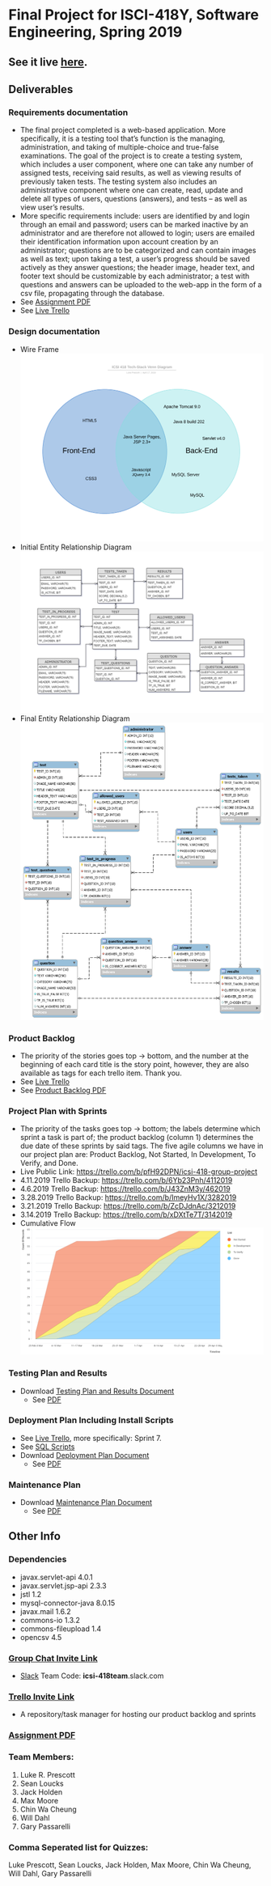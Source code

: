 # Final Project for ISCI-418Y, Software Engineering, Spring 2019

## See it live [here](http://quiz-app.us-east-1.elasticbeanstalk.com/).

## Deliverables
### Requirements documentation
* The final project completed is a web-based application. More specifically, it is a testing tool that’s function is the managing, administration, and taking of multiple-choice and true-false examinations. The goal of the project is to create a testing system, which includes a user component, where one can take any number of assigned tests, receiving said results, as well as viewing results of previously taken tests. The testing system also includes an administrative component where one can create, read, update and delete all types of users, questions (answers), and tests – as well as view user’s results.
* More specific requirements include: users are identified by and login through an email and password; users can be marked inactive by an administrator and are therefore not allowed to login; users are emailed their identification information upon account creation by an administrator; questions are to be categorized and can contain images as well as text; upon taking a test, a user’s progress should be saved actively as they answer questions; the header image, header text, and footer text should be customizable by each administrator; a test with questions and answers can be uploaded to the web-app in the form of a csv file, propagating through the database.
* See [Assignment PDF](https://github.com/lprescott/ICSI418-Group-Project/blob/master/project-logistics/Final%20Project%20for%20CSI%20418%20Spring%202019.pdf)
* See [Live Trello](https://trello.com/b/pfH92DPN/icsi-418-group-project)

### Design documentation
* Wire Frame ![Wire Frame](https://github.com/lprescott/ICSI418-Group-Project/blob/master/project-logistics/wire-frame.png)
* Initial Entity Relationship Diagram ![Initial Entity Relationship Diagram](https://github.com/lprescott/ICSI418-Group-Project/blob/master/project-logistics/er-diagram.png)
* Final Entity Relationship Diagram ![Final Entity Relationship Diagram](https://github.com/lprescott/ICSI418-Group-Project/blob/master/project-logistics/MySQL-er-diagram.png)

### Product Backlog
* The priority of the stories goes top -> bottom, and the number at the beginning of each card title is the story point, however, they are also available as tags for each trello item. Thank you.
* See [Live Trello](https://trello.com/b/pfH92DPN/icsi-418-group-project)
* See [Product Backlog PDF](https://github.com/lprescott/ICSI418-Group-Project/blob/master/project-logistics/Product-Backlog.pdf)

### Project Plan with Sprints
* The priority of the tasks goes top -> bottom; the labels determine which sprint a task is part of; the product backlog (column 1) determines the due date of these sprints by said tags. The five agile columns we have in our project plan are: Product Backlog, Not Started, In Development, To Verify, and Done.
* Live Public Link:  https://trello.com/b/pfH92DPN/icsi-418-group-project
* 4.11.2019 Trello Backup:  https://trello.com/b/6Yb23Pnh/4112019
* 4.6.2019 Trello Backup:  https://trello.com/b/J43ZnM3y/462019
* 3.28.2019 Trello Backup:  https://trello.com/b/ImeyHv1X/3282019
* 3.21.2019 Trello Backup:  https://trello.com/b/ZcDJdnAc/3212019
* 3.14.2019 Trello Backup:  https://trello.com/b/xDXtTe7T/3142019
* Cumulative Flow ![Cumulative Flow](https://github.com/lprescott/ICSI418-Group-Project/blob/master/project-logistics/cumulative-flow.png)

### Testing Plan and Results
* Download [Testing Plan and Results Document](https://github.com/lprescott/ICSI418-Group-Project/blob/master/project-logistics/Testing-Plan-and-Results.docx)
  * See [PDF](https://github.com/lprescott/ICSI418-Group-Project/blob/master/project-logistics/Testing-Plan-and-Results.pdf)

### Deployment Plan Including Install Scripts
* See [Live Trello](https://trello.com/b/pfH92DPN/icsi-418-group-project), more specifically: Sprint 7.
* See [SQL Scripts](https://github.com/lprescott/ICSI418-Group-Project/blob/master/sql/)
* Download [Deployment Plan Document](https://github.com/lprescott/ICSI418-Group-Project/blob/master/project-logistics/Deployment-Plan%20.docx)
  * See [PDF](https://github.com/lprescott/ICSI418-Group-Project/blob/master/project-logistics/Deployment-Plan%20.pdf)

### Maintenance Plan 
* Download [Maintenance Plan Document](https://github.com/lprescott/ICSI418-Group-Project/blob/master/project-logistics/Maintenance-Plan.docx)
  * See [PDF](https://github.com/lprescott/ICSI418-Group-Project/blob/master/project-logistics/Maintenance-Plan.pdf)

## Other Info
### Dependencies
* javax.servlet-api 4.0.1
* javax.servlet.jsp-api 2.3.3
* jstl 1.2
* mysql-connector-java 8.0.15
* javax.mail 1.6.2
* commons-io 1.3.2
* commons-fileupload 1.4
* opencsv 4.5


### [Group Chat Invite Link](https://join.slack.com/t/icsi-418team/shared_invite/enQtNTU4NjUxODQ4NTQ2LTM2MDMwY2ExM2U0YjU0ZjMzNzkzY2JlNGFiMTQ4YWJlMjBkM2JmNTMyZThlMWRkZmYxZjhhZTcxYWQ5M2E5Y2I)
* [Slack](https://www.slack.com) Team Code: __icsi-418team__.slack.com

### [Trello Invite Link](https://trello.com/invite/b/pfH92DPN/355ce0c1f77e07fc7a083b350d3e0692/icsi-418-group-project)
* A repository/task manager for hosting our product backlog and sprints

### [Assignment PDF](https://github.com/lprescott/ICSI418-Group-Project/blob/master/project-logistics/Final%20Project%20for%20CSI%20418%20Spring%202019.pdf)
  
### Team Members:
1. Luke R. Prescott
2. Sean Loucks
3. Jack Holden
4. Max Moore
5. Chin Wa Cheung
6. Will Dahl
7. Gary Passarelli
    
### Comma Seperated list for Quizzes:
Luke Prescott, Sean Loucks, Jack Holden, Max Moore, Chin Wa Cheung, Will Dahl, Gary Passarelli
